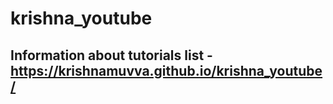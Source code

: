 # krishna_youtube

## Information about tutorials list - https://krishnamuvva.github.io/krishna_youtube/
